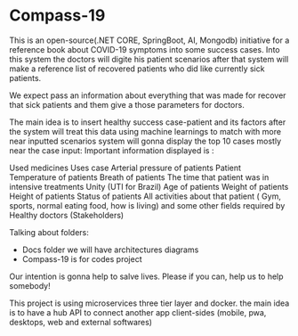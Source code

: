 # Compass-19
This is an open-source(.NET CORE, SpringBoot, AI, Mongodb) initiative for a reference book about COVID-19 symptoms into some success cases.
Into this system the doctors will digite his patient scenarios after that system will make a reference list of recovered patients who did like currently sick patients. 

We expect pass an information about everything that was made for recover that sick patients and them give a those parameters for doctors.

The main idea is to insert healthy success case-patient and its factors after the system will treat this data using machine learnings to match with more near inputted scenarios system will gonna display the top 10 cases mostly near the case input: Important information displayed is :

Used medicines
Uses case
Arterial pressure of patients 
Patient Temperature  of patients 
Breath of patients 
The time that patient was in intensive treatments Unity (UTI for Brazil) 
Age of patients 
Weight of patients 
Height of patients 
Status of patients 
All activities about that patient ( Gym, sports, normal eating food, how is living)
and some other fields required by Healthy doctors (Stakeholders)

Talking about folders:
 
 - Docs folder we will have architectures diagrams 
 - Compass-19 is for codes project
 

Our intention is gonna help to salve lives. Please if you can, help us to help somebody!

This project is using microservices three tier layer and docker. the main idea is to have a hub API
 to connect another app client-sides (mobile, pwa, desktops, web and external softwares)


